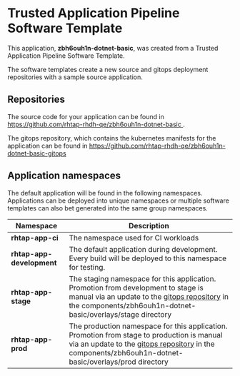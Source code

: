 # Trusted Application Pipeline Software Template

This application, **zbh6ouh1n-dotnet-basic**, was created from a Trusted Application Pipeline Software Template.

The software templates create a new source and gitops deployment repositories with a sample source application. 

## Repositories

The source code for your application can be found in [https://github.com/rhtap-rhdh-qe/zbh6ouh1n-dotnet-basic ](https://github.com/rhtap-rhdh-qe/zbh6ouh1n-dotnet-basic ).
 
The gitops repository, which contains the kubernetes manifests for the application can be found in 
[https://github.com/rhtap-rhdh-qe/zbh6ouh1n-dotnet-basic-gitops ](https://github.com/rhtap-rhdh-qe/zbh6ouh1n-dotnet-basic-gitops ) 

## Application namespaces 

The default application will be found in the following namespaces. Applications can be deployed into unique namespaces or multiple software templates can also bet generated into the same group namespaces.  

|  Namespace   |  Description   |  
| -------- | -------- |
| **rhtap-app-ci** | The namespace used for CI workloads |
| **rhtap-app-development** | The default application during development. Every build will be deployed to this namespace for testing. |
| **rhtap-app-stage** | The staging namespace for this application. Promotion from development to stage is manual via an update to the [gitops repository](https://github.com/rhtap-rhdh-qe/zbh6ouh1n-dotnet-basic-gitops ) in the components/zbh6ouh1n-dotnet-basic/overlays/stage directory |
| **rhtap-app-prod** | The production namespace for this application. Promotion from stage to production is manual via an update to the [gitops repository](https://github.com/rhtap-rhdh-qe/zbh6ouh1n-dotnet-basic-gitops ) in the components/zbh6ouh1n-dotnet-basic/overlays/prod directory |